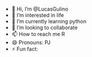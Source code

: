 - 👋 Hi, I’m @LucasGulino
- 👀 I’m interested in life
- 🌱 I’m currently learning python
- 💞️ I’m looking to collaborate
- 📫 How to reach me R
- 😄 Pronouns: PJ
- ⚡ Fun fact:

<!---
LucasGulino/LucasGulino is a ✨ special ✨ repository because its `README.md` (this file) appears on your GitHub profile.
You can click the Preview link to take a look at your changes.
--->
